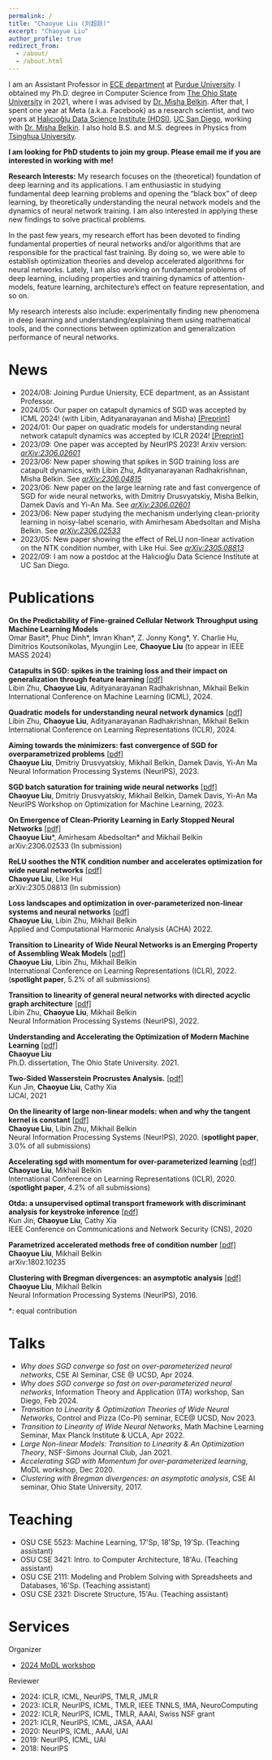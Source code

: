 ```yaml
---
permalink: /
title: "Chaoyue Liu (刘超跃)"
excerpt: "Chaoyue Liu"
author_profile: true
redirect_from: 
  - /about/
  - /about.html
---
```


I am an Assistant Professor in [ECE department](https://engineering.purdue.edu/ECE) at [Purdue University](https://www.purdue.edu/).  I obtained my Ph.D. degree in Computer Science from [The Ohio State University](https://www.osu.edu/) in 2021, where I was advised by [Dr. Misha Belkin](http://misha.belkin-wang.org/). After that, I spent one year at Meta (a.k.a. Facebook) as a research scientist, and two years at [Halıcıoğlu Data Science Institute (HDSI)](https://datascience.ucsd.edu/), [UC San Diego](https://ucsd.edu/), working with [Dr. Misha Belkin](http://misha.belkin-wang.org/). I also hold B.S. and M.S. degrees in Physics from [Tsinghua University](https://www.tsinghua.edu.cn/en/).

**I am looking for PhD students to join my group. Please email me if you are interested in working with me!**

**Research Interests:** My research focuses on the (theoretical) foundation of deep learning and its applications. I am enthusiastic in studying fundamental deep learning problems and opening the “black box” of deep learning, by theoretically understanding the neural network models and the dynamics of neural network training. I am also interested in applying these new findings to solve practical problems. 

In the past few years, my research effort has been devoted to finding fundamental properties of neural networks and/or algorithms that are responsible for the practical fast training. By doing so, we were able to establish optimization theories and develop accelerated algorithms for neural networks. Lately, I am also working on fundamental problems of deep learning, including properties and training dynamics of attention-models, feature learning, architecture’s effect on feature representation, and so on.

My research interests also include: experimentally finding new phenomena in deep learning and understanding/explaining them using mathematical tools, and the connections between optimization and generalization performance of neural networks.




<a name="news"></a>

News
======
* 2024/08: Joining Purdue Uniersity, ECE department, as an Assistant Professor.
* 2024/05: Our paper on catapult dynamics of SGD was accepted by ICML 2024! (with Libin, Adityanarayanan and Misha)  [\[Preprint\]](https://arxiv.org/pdf/2306.04815.pdf)
* 2024/01: Our paper on quadratic models for understanding neural network catapult dynamics was accepted by ICLR 2024!  [\[Preprint\]](https://arxiv.org/pdf/2205.11787.pdf) 
* 2023/09: One paper was accepted by NeurIPS 2023! Arxiv version: [*arXiv:2306.02601*](https://arxiv.org/abs/2306.02601)
* 2023/06: New paper showing that spikes in SGD training loss are catapult dynamics, with Libin Zhu, Adityanarayanan Radhakrishnan, Misha Belkin. See [*arXiv:2306.04815*](https://arxiv.org/abs/2306.04815)
* 2023/06: New paper on the large learning rate and fast convergence of SGD for wide neural networks, with Dmitriy Drusvyatskiy, Misha Belkin, Damek Davis and Yi-An Ma. See [*arXiv:2306.02601*](https://arxiv.org/abs/2306.02601)
* 2023/06: New paper studying the mechanism underlying clean-priority learning in noisy-label scenario, with Amirhesam Abedsoltan and Misha Belkin. See [*arXiv:2306.02533*](https://arxiv.org/abs/2306.02533)
* 2023/05: New paper showing the effect of ReLU non-linear activation on the NTK condition number, with Like Hui. See [*arXiv:2305.08813*](https://arxiv.org/abs/2305.08813)
* 2022/09: I am now a postdoc at the Halıcıoğlu Data Science Institute at UC San Diego.

<a name="publications"></a>

Publications
======

**On the Predictability of Fine-grained Cellular Network Throughput using Machine Learning Models** \
Omar Basit\*, Phuc Dinh\*, Imran Khan\*, Z. Jonny Kong\*, Y. Charlie Hu, Dimitrios Koutsonikolas, Myungjin Lee, **Chaoyue Liu** (to appear in IEEE MASS 2024)

**Catapults in SGD: spikes in the training loss and their impact on generalization through feature learning** [\[pdf\]](https://arxiv.org/pdf/2306.04815.pdf)    
Libin Zhu, **Chaoyue Liu**, Adityanarayanan Radhakrishnan, Mikhail Belkin   
International Conference on Machine Learning (ICML), 2024.

**Quadratic models for understanding neural network dynamics** [\[pdf\]](https://arxiv.org/pdf/2205.11787.pdf)    
Libin Zhu, **Chaoyue Liu**, Adityanarayanan Radhakrishnan, Mikhail Belkin    
International Conference on Learning Representations (ICLR), 2024.

**Aiming towards the minimizers: fast convergence of SGD for overparametrized problems** [\[pdf\]](https://arxiv.org/pdf/2306.02601.pdf)     
**Chaoyue Liu**, Dmitriy Drusvyatskiy, Mikhail Belkin, Damek Davis, Yi-An Ma    
Neural Information Processing Systems (NeurIPS), 2023.

**SGD batch saturation for training wide neural networks** [\[pdf\]](https://openreview.net/pdf?id=EoJqVH7K96)   
**Chaoyue Liu**, Dmitriy Drusvyatskiy, Mikhail Belkin, Damek Davis, Yi-An Ma    
NeurIPS Workshop on Optimization for Machine Learning, 2023.

**On Emergence of Clean-Priority Learning in Early Stopped Neural Networks** [\[pdf\]](https://arxiv.org/pdf/2306.02533.pdf)   
**Chaoyue Liu**\*, Amirhesam Abedsoltan\* and Mikhail Belkin    
arXiv:2306.02533 (In submission)

**ReLU soothes the NTK condition number and accelerates optimization for wide neural networks** [\[pdf\]](https://arxiv.org/pdf/2305.08813.pdf)    
**Chaoyue Liu**, Like Hui    
arXiv:2305.08813 (In submission)

**Loss landscapes and optimization in over-parameterized non-linear systems and neural networks** [\[pdf\]](https://www.sciencedirect.com/science/article/abs/pii/S106352032100110X)   
**Chaoyue Liu**, Libin Zhu, Mikhail Belkin   
Applied and Computational Harmonic Analysis (ACHA) 2022.

**Transition to Linearity of Wide Neural Networks is an Emerging Property of Assembling Weak Models** [\[pdf\]](https://openreview.net/pdf?id=CyKHoKyvgnp)   
**Chaoyue Liu**, Libin Zhu, Mikhail Belkin   
International Conference on Learning Representations (ICLR), 2022. (**spotlight paper**, 5.2% of all submissions)

**Transition to linearity of general neural networks with directed acyclic graph architecture** [\[pdf\]](https://proceedings.neurips.cc/paper_files/paper/2022/file/23cf4f3fd33c2fb071fc40aee0ec2884-Paper-Conference.pdf)   
Libin Zhu, **Chaoyue Liu**, Mikhail Belkin   
Neural Information Processing Systems (NeurIPS), 2022.

**Understanding and Accelerating the Optimization of Modern Machine Learning** [\[pdf\]](https://www.proquest.com/openview/bfa1255b23af1efb8bac1f54997af8e4/1?pq-origsite=gscholar&cbl=18750&diss=y)    
**Chaoyue Liu**   
Ph.D. dissertation, The Ohio State University. 2021.

**Two-Sided Wasserstein Procrustes Analysis.** [\[pdf\]](https://www.ijcai.org/proceedings/2021/0484.pdf)   
Kun Jin, **Chaoyue Liu**, Cathy Xia   
IJCAI, 2021

**On the linearity of large non-linear models: when and why the tangent kernel is constant** [\[pdf\]](https://proceedings.neurips.cc/paper_files/paper/2020/file/b7ae8fecf15b8b6c3c69eceae636d203-Paper.pdf)    
**Chaoyue Liu**, Libin Zhu, Mikhail Belkin    
Neural Information Processing Systems (NeurIPS), 2020. (**spotlight paper**, 3.0% of all submissions)

**Accelerating sgd with momentum for over-parameterized learning** [\[pdf\]](https://openreview.net/pdf?id=r1gixp4FPH)   
**Chaoyue Liu**, Mikhail Belkin    
International Conference on Learning Representations (ICLR), 2020. (**spotlight paper**, 4.2% of all submissions)

**Otda: a unsupervised optimal transport framework with discriminant analysis for keystroke inference** [\[pdf\]](https://ieeexplore.ieee.org/abstract/document/9162258)    
Kun Jin, **Chaoyue Liu**, Cathy Xia    
IEEE Conference on Communications and Network Security (CNS), 2020

**Parametrized accelerated methods free of condition number** [\[pdf\]](https://arxiv.org/pdf/1802.10235.pdf)    
**Chaoyue Liu**, Mikhail Belkin   
arXiv:1802.10235

**Clustering with Bregman divergences: an asymptotic analysis** [\[pdf\]](https://proceedings.neurips.cc/paper_files/paper/2016/file/c4851e8e264415c4094e4e85b0baa7cc-Paper.pdf)   
**Chaoyue Liu**, Mikhail Belkin   
Neural Information Processing Systems (NeurIPS), 2016.

\*: equal contribution

<a name="talks"></a>

Talks
======
* *Why does SGD converge so fast on over-parameterized neural networks*, CSE AI Seminar, CSE @ UCSD, Apr 2024.
* *Why does SGD converge so fast on over-parameterized neural networks*, Information Theory and Application (ITA) workshop, San Diego, Feb 2024.
* *Transition to Linearity & Optimization Theories of Wide Neural Networks*, Control and Pizza (Co-PI) seminar, ECE@ UCSD, Nov 2023.
* *Transition to Linearity of Wide Neural Networks*, Math Machine Learning Seminar, Max Planck Institute & UCLA, Apr 2022.
* *Large Non-linear Models: Transition to Linearity & An Optimization Theory*, NSF-Simons Journal Club, Jan 2021.
* *Accelerating SGD with Momentum for over-parameterized learning*, MoDL workshop, Dec 2020.
* *Clustering with Bregman divergences: an asymptotic analysis*, CSE AI seminar, Ohio State University, 2017.

<a name="teaching"></a>

Teaching
======
* OSU CSE 5523: Machine Learning, 17'Sp, 18'Sp, 19'Sp. (Teaching assistant)
* OSU CSE 3421: Intro. to Computer Architecture, 18'Au. (Teaching assistant)
* OSU CSE 2111: Modeling and Problem Solving with Spreadsheets and Databases, 16'Sp. (Teaching assistant)
* OSU CSE 2321: Discrete Structure, 15'Au. (Teaching assistant)

<a name="services"></a>

Services
======
Organizer
* [2024 MoDL workshop](https://modl-meeting-2024.github.io/)

Reviewer
* 2024: ICLR, ICML, NeurIPS, TMLR, JMLR
* 2023: ICLR, NeurIPS, ICML, TMLR, IEEE TNNLS, IMA, NeuroComputing
* 2022: ICLR, NeurIPS, ICML, TMLR, AAAI, Swiss NSF grant
* 2021: ICLR, NeurIPS, ICML, JASA, AAAI
* 2020: NeurIPS, ICML, AAAI, UAI
* 2019: NeurIPS, ICML, UAI
* 2018: NeurIPS









